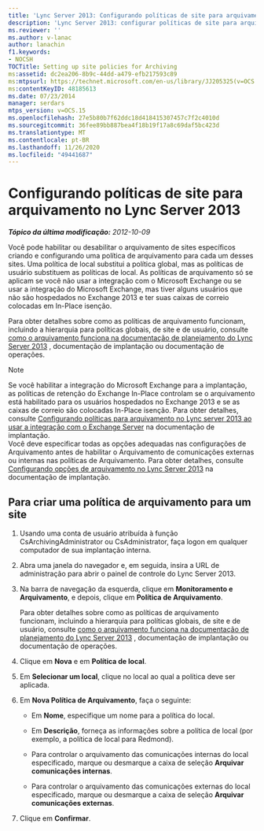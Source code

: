 ```yaml
---
title: 'Lync Server 2013: Configurando políticas de site para arquivamento'
description: 'Lync Server 2013: configurar políticas de site para arquivar.'
ms.reviewer: ''
ms.author: v-lanac
author: lanachin
f1.keywords:
- NOCSH
TOCTitle: Setting up site policies for Archiving
ms:assetid: dc2ea206-8b9c-44dd-a479-efb217593c89
ms:mtpsurl: https://technet.microsoft.com/en-us/library/JJ205325(v=OCS.15)
ms:contentKeyID: 48185613
ms.date: 07/23/2014
manager: serdars
mtps_version: v=OCS.15
ms.openlocfilehash: 27e5b80b7f62ddc18d418415307457c7f2c4010d
ms.sourcegitcommit: 36fee89bb887bea4f18b19f17a8c69daf5bc423d
ms.translationtype: MT
ms.contentlocale: pt-BR
ms.lasthandoff: 11/26/2020
ms.locfileid: "49441687"
---
```

# <a name="setting-up-site-policies-for-archiving-in-lync-server-2013"></a>Configurando políticas de site para arquivamento no Lync Server 2013

<div data-xmlns="http://www.w3.org/1999/xhtml">

<div class="topic" data-xmlns="http://www.w3.org/1999/xhtml" data-msxsl="urn:schemas-microsoft-com:xslt" data-cs="https://msdn.microsoft.com/">

<div data-asp="https://msdn2.microsoft.com/asp">



</div>

<div id="mainSection">

<div id="mainBody">

<span> </span>

_**Tópico da última modificação:** 2012-10-09_

Você pode habilitar ou desabilitar o arquivamento de sites específicos criando e configurando uma política de arquivamento para cada um desses sites. Uma política de local substitui a política global, mas as políticas de usuário substituem as políticas de local. As políticas de arquivamento só se aplicam se você não usar a integração com o Microsoft Exchange ou se usar a integração do Microsoft Exchange, mas tiver alguns usuários que não são hospedados no Exchange 2013 e ter suas caixas de correio colocadas em In-Place isenção.

Para obter detalhes sobre como as políticas de arquivamento funcionam, incluindo a hierarquia para políticas globais, de site e de usuário, consulte [como o arquivamento funciona na documentação de planejamento do Lync Server 2013](lync-server-2013-how-archiving-works.md) , documentação de implantação ou documentação de operações.

<div>


> [!NOTE]  
> Se você habilitar a integração do Microsoft Exchange para a implantação, as políticas de retenção do Exchange In-Place controlam se o arquivamento está habilitado para os usuários hospedados no Exchange 2013 e se as caixas de correio são colocadas In-Place isenção. Para obter detalhes, consulte <A href="lync-server-2013-setting-up-policies-for-archiving-when-using-exchange-server-integration.md">Configurando políticas para arquivamento no Lync server 2013 ao usar a integração com o Exchange Server</A> na documentação de implantação.<BR>Você deve especificar todas as opções adequadas nas configurações de Arquivamento antes de habilitar o Arquivamento de comunicações externas ou internas nas políticas de Arquivamento. Para obter detalhes, consulte <A href="lync-server-2013-configuring-archiving-options.md">Configurando opções de arquivamento no Lync Server 2013</A> na documentação de implantação.



</div>

<div>

## <a name="to-create-an-archiving-policy-for-a-site"></a>Para criar uma política de arquivamento para um site

1.  Usando uma conta de usuário atribuída à função CsArchivingAdministrator ou CsAdministrator, faça logon em qualquer computador de sua implantação interna.

2.  Abra uma janela do navegador e, em seguida, insira a URL de administração para abrir o painel de controle do Lync Server 2013.

3.  Na barra de navegação da esquerda, clique em **Monitoramento e Arquivamento**, e depois, clique em **Política de Arquivamento**.
    
    Para obter detalhes sobre como as políticas de arquivamento funcionam, incluindo a hierarquia para políticas globais, de site e de usuário, consulte [como o arquivamento funciona na documentação de planejamento do Lync Server 2013](lync-server-2013-how-archiving-works.md) , documentação de implantação ou documentação de operações.

4.  Clique em **Nova** e em **Política de local**.

5.  Em **Selecionar um local**, clique no local ao qual a política deve ser aplicada.

6.  Em **Nova Política de Arquivamento**, faça o seguinte:
    
      - Em **Nome**, especifique um nome para a política do local.
    
      - Em **Descrição**, forneça as informações sobre a política de local (por exemplo, a política de local para Redmond).
    
      - Para controlar o arquivamento das comunicações internas do local especificado, marque ou desmarque a caixa de seleção **Arquivar comunicações internas**.
    
      - Para controlar o arquivamento das comunicações externas do local especificado, marque ou desmarque a caixa de seleção **Arquivar comunicações externas**.

7.  Clique em **Confirmar**.

</div>

</div>

<span> </span>

</div>

</div>

</div>

